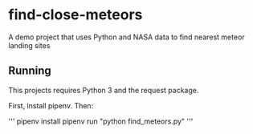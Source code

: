 # find-close-meteors
A demo project that uses Python and NASA data to find nearest meteor landing sites

## Running

This projects requires Python 3 and the request package.

First, install pipenv. Then:

'''
pipenv install
pipenv run "python find_meteors.py"
'''
